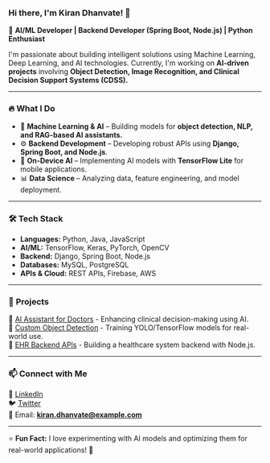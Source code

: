 ### Hi there, I'm Kiran Dhanvate! 👋

🚀 **AI/ML Developer | Backend Developer (Spring Boot, Node.js) | Python Enthusiast**  

I'm passionate about building intelligent solutions using Machine Learning, Deep Learning, and AI technologies. Currently, I'm working on **AI-driven projects** involving **Object Detection, Image Recognition, and Clinical Decision Support Systems (CDSS).**  

---

### 🔥 **What I Do**
- 🧠 **Machine Learning & AI** – Building models for **object detection, NLP, and RAG-based AI assistants.**  
- ⚙️ **Backend Development** – Developing robust APIs using **Django, Spring Boot, and Node.js**.  
- 📱 **On-Device AI** – Implementing AI models with **TensorFlow Lite** for mobile applications.  
- 📊 **Data Science** – Analyzing data, feature engineering, and model deployment.  

---

### 🛠️ **Tech Stack**
- **Languages:** Python, Java, JavaScript  
- **AI/ML:** TensorFlow, Keras, PyTorch, OpenCV  
- **Backend:** Django, Spring Boot, Node.js  
- **Databases:** MySQL, PostgreSQL  
- **APIs & Cloud:** REST APIs, Firebase, AWS  

---

### 🚀 **Projects**
🔹 [AI Assistant for Doctors](https://github.com/Kiran-Dhanvate/AI-Assistant-CDSS) - Enhancing clinical decision-making using AI.  
🔹 [Custom Object Detection](https://github.com/Kiran-Dhanvate/Object-Detection) - Training YOLO/TensorFlow models for real-world use.  
🔹 [EHR Backend APIs](https://github.com/Kiran-Dhanvate/EHR_node_Backend) - Building a healthcare system backend with Node.js.  

---

### 📫 **Connect with Me**
💼 [LinkedIn](https://www.linkedin.com/in/kiran-dhanvate/)  
🐦 [Twitter](https://twitter.com/KiranDhanvate)  
📧 Email: **kiran.dhanvate@example.com**  

---

⭐ **Fun Fact:** I love experimenting with AI models and optimizing them for real-world applications! 🚀  
